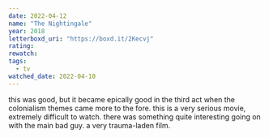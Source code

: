 ```yaml
---
date: 2022-04-12
name: "The Nightingale"
year: 2018
letterboxd_uri: "https://boxd.it/2Kecvj"
rating: 
rewatch: 
tags:
  - tv
watched_date: 2022-04-10
---
```


this was good, but it became epically good in the third act when the colonialism themes came more to the fore. this is a very serious movie, extremely difficult to watch. there was something quite interesting going on with the main bad guy. a very trauma-laden film.
